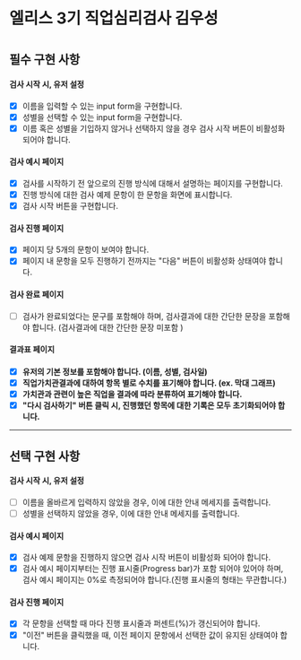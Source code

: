 <h1> 엘리스 3기 직업심리검사 김우성 <h1>

## 필수 구현 사항

<h4> 검사 시작 시, 유저 설정 </h4>

- [X] 이름을 입력할 수 있는 input form을 구현합니다.
- [X] 성별을 선택할 수 있는 input form을 구현합니다.
- [X] 이름 혹은 성별을 기입하지 않거나 선택하지 않을 경우 검사 시작 버튼이 비활성화 되어야 합니다.

<h4> 검사 예시 페이지 </h4>

- [X] 검사를 시작하기 전 앞으로의 진행 방식에 대해서 설명하는 페이지를 구현합니다.
- [X] 진행 방식에 대한 검사 예제 문항이 한 문항을 화면에 표시합니다.
- [X] 검사 시작 버튼을 구현합니다. 

<h4> 검사 진행 페이지 </h4>

- [X] 페이지 당 5개의 문항이 보여야 합니다.
- [X] 페이지 내 문항을 모두 진행하기 전까지는 "다음" 버튼이 비활성화 상태여야 합니다.

<h4> 검사 완료 페이지 </h4>

- [ ] 검사가 완료되었다는 문구를 포함해야 하며, 검사결과에 대한 간단한 문장을 포함해야 합니다. (검사결과에 대한 간단한 문장 미포함 )

<h4> 결과표 페이지 <h4>

- [X] 유저의 기본 정보를 포함해야 합니다. (이름, 성별, 검사일)
- [X] 직업가치관결과에 대하여 항목 별로 수치를 표기해야 합니다. (ex. 막대 그래프)
- [X] 가치관과 관련이 높은 직업을 결과에 따라 분류하여 표기해야 합니다.
- [X] "다시 검사하기" 버튼 클릭 시, 진행했던 항목에 대한 기록은 모두 초기화되어야 합니다.

---

## 선택 구현 사항

<h4> 검사 시작 시, 유저 설정 </h4>

- [ ] 이름을 올바르게 입력하지 않았을 경우, 이에 대한 안내 메세지를 출력합니다.
- [ ] 성별을 선택하지 않았을 경우, 이에 대한 안내 메세지를 출력합니다.

<h4> 검사 예시 페이지 </h4>

- [X] 검사 예제 문항을 진행하지 않으면 검사 시작 버튼이 비활성화 되어야 합니다.
- [X] 검사 예시 페이지부터는 진행 표시줄(Progress bar)가 포함 되어야 있어야 하며, 검사 예시 페이지는 0%로 측정되어야 합니다.(진행 표시줄의 형태는 무관합니다.)

<h4> 검사 진행 페이지 </h4>

- [X] 각 문항을 선택할 때 마다 진행 표시줄과 퍼센트(%)가 갱신되어야 합니다.
- [X] "이전" 버튼을 클릭했을 때, 이전 페이지 문항에서 선택한 값이 유지된 상태여야 합니다.

